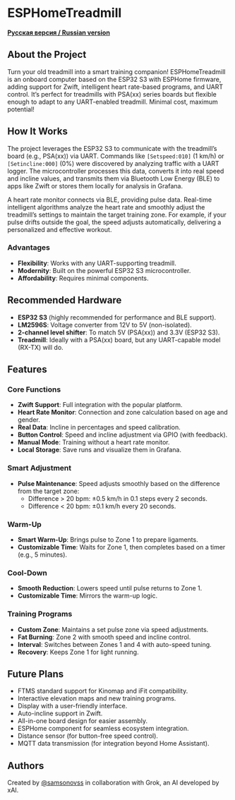 # ESPHomeTreadmill

**[Русская версия / Russian version](README.ru.md)**

## About the Project
Turn your old treadmill into a smart training companion! ESPHomeTreadmill is an onboard computer based on the ESP32 S3 with ESPHome firmware, adding support for Zwift, intelligent heart rate-based programs, and UART control. It’s perfect for treadmills with PSA(xx) series boards but flexible enough to adapt to any UART-enabled treadmill. Minimal cost, maximum potential!

## How It Works
The project leverages the ESP32 S3 to communicate with the treadmill’s board (e.g., PSA(xx)) via UART. Commands like `[Setspeed:010]` (1 km/h) or `[Setincline:000]` (0%) were discovered by analyzing traffic with a UART logger. The microcontroller processes this data, converts it into real speed and incline values, and transmits them via Bluetooth Low Energy (BLE) to apps like Zwift or stores them locally for analysis in Grafana.

A heart rate monitor connects via BLE, providing pulse data. Real-time intelligent algorithms analyze the heart rate and smoothly adjust the treadmill’s settings to maintain the target training zone. For example, if your pulse drifts outside the goal, the speed adjusts automatically, delivering a personalized and effective workout.

### Advantages
- **Flexibility**: Works with any UART-supporting treadmill.
- **Modernity**: Built on the powerful ESP32 S3 microcontroller.
- **Affordability**: Requires minimal components.

## Recommended Hardware
- **ESP32 S3** (highly recommended for performance and BLE support).
- **LM2596S**: Voltage converter from 12V to 5V (non-isolated).
- **2-channel level shifter**: To match 5V (PSA(xx)) and 3.3V (ESP32 S3).
- **Treadmill**: Ideally with a PSA(xx) board, but any UART-capable model (RX-TX) will do.

## Features
### Core Functions
- **Zwift Support**: Full integration with the popular platform.
- **Heart Rate Monitor**: Connection and zone calculation based on age and gender.
- **Real Data**: Incline in percentages and speed calibration.
- **Button Control**: Speed and incline adjustment via GPIO (with feedback).
- **Manual Mode**: Training without a heart rate monitor.
- **Local Storage**: Save runs and visualize them in Grafana.

### Smart Adjustment
- **Pulse Maintenance**: Speed adjusts smoothly based on the difference from the target zone:
  - Difference > 20 bpm: ±0.5 km/h in 0.1 steps every 2 seconds.
  - Difference < 20 bpm: ±0.1 km/h every 20 seconds.

### Warm-Up
- **Smart Warm-Up**: Brings pulse to Zone 1 to prepare ligaments.
- **Customizable Time**: Waits for Zone 1, then completes based on a timer (e.g., 5 minutes).

### Cool-Down
- **Smooth Reduction**: Lowers speed until pulse returns to Zone 1.
- **Customizable Time**: Mirrors the warm-up logic.

### Training Programs
- **Custom Zone**: Maintains a set pulse zone via speed adjustments.
- **Fat Burning**: Zone 2 with smooth speed and incline control.
- **Interval**: Switches between Zones 1 and 4 with auto-speed tuning.
- **Recovery**: Keeps Zone 1 for light running.

## Future Plans
- FTMS standard support for Kinomap and iFit compatibility.
- Interactive elevation maps and new training programs.
- Display with a user-friendly interface.
- Auto-incline support in Zwift.
- All-in-one board design for easier assembly.
- ESPHome component for seamless ecosystem integration.
- Distance sensor (for button-free speed control).
- MQTT data transmission (for integration beyond Home Assistant).

## Authors
Created by [@samsonovss](https://t.me/samsonovss) in collaboration with Grok, an AI developed by xAI.
